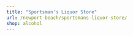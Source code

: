 ```yaml
---
title: "Sportsman's Liquor Store"
url: /newport-beach/sportsmans-liquor-store/
shop: alcohol
---
```

